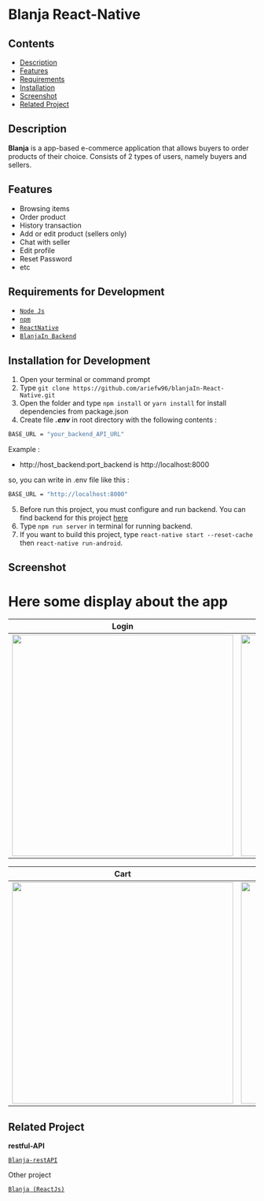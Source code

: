 # Blanja React-Native

## Contents

- [Description](#description)
- [Features](#features)
- [Requirements](#requirements-for-development)
- [Installation](#installation-for-development)
- [Screenshot](#screenshot)
- [Related Project](#related-project)

## Description

**Blanja** is a app-based e-commerce application that allows buyers to order
products of their choice. Consists of 2 types of users, namely buyers and
sellers.

## Features

- Browsing items
- Order product
- History transaction
- Add or edit product (sellers only)
- Chat with seller
- Edit profile
- Reset Password
- etc

## Requirements for Development

- [`Node Js`](https://nodejs.org/en/)
- [`npm`](https://www.npmjs.com/get-npm)
- [`ReactNative`](https://reactnative.dev/)
- [`BlanjaIn Backend`](https://github.com/ariefw96/blanja-restAPI)

## Installation for Development

1. Open your terminal or command prompt
2. Type `git clone https://github.com/ariefw96/blanjaIn-React-Native.git`
3. Open the folder and type `npm install` or `yarn install` for install dependencies from package.json
4. Create file **_.env_** in root directory with the following contents :

```bash
BASE_URL = "your_backend_API_URL"
```

Example :

- http://host_backend:port_backend is http://localhost:8000

so, you can write in .env file like this :

```bash
BASE_URL = "http://localhost:8000"
```

5. Before run this project, you must configure and run backend. You can find backend for this project [here](https://github.com/ariefw96/blanja-restAPI)
6. Type `npm run server` in terminal for running backend.
7. If you want to build this project, type `react-native start --reset-cache` then `react-native run-android`.

## Screenshot

# Here some display about the app

|  Login               |  Home                                   |
|----------------------|-----------------------------------------|
| <img src="https://user-images.githubusercontent.com/45911766/108850888-6c1b0400-7616-11eb-8b2b-bcd740b3c217.jpeg" width="450" />  | <img src="https://user-images.githubusercontent.com/45911766/108850895-6e7d5e00-7616-11eb-897f-5578440424dc.jpeg" width="450" />             |

|  Cart                |  Detail Products                        |
|----------------------|-----------------------------------------|
| <img src="https://user-images.githubusercontent.com/45911766/108850889-6d4c3100-7616-11eb-81ed-e9c25e70a9e6.jpeg" width="450" />  | <img src="https://user-images.githubusercontent.com/45911766/108850890-6de4c780-7616-11eb-8c22-3e116ed59376.jpeg" width="450" />             |


## Related Project

**restful-API**


[`Blanja-restAPI`](https://github.com/fachrighiffary/api-blanja)

Other project

[`Blanja (ReactJs)`](https://github.com/fachrighiffary/blanja-App)

